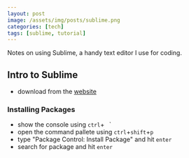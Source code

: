 ```yaml
---
layout: post  
image: /assets/img/posts/sublime.png  
categories: [tech]  
tags: [sublime, tutorial]  
---
```


Notes on using Sublime, a handy text editor I use for coding.  

<!--excerpt separator -->

## Intro to Sublime

- download from the [website](https://www.sublimetext.com/)

### Installing Packages

- show the console using `ctrl`+` ` `
- open the command pallete using `ctrl`+`shift`+`p`
- type "Package Control: Install Package" and hit `enter`
- search for package and hit `enter`